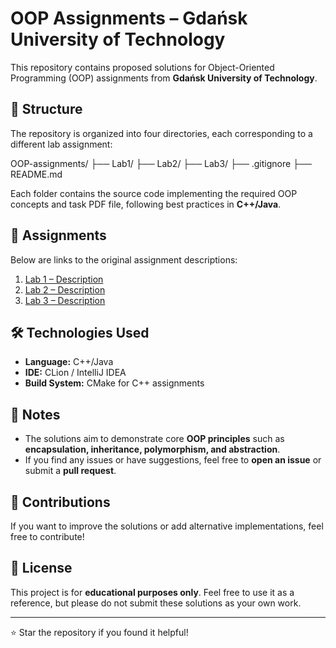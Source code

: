 # OOP Assignments – Gdańsk University of Technology

This repository contains proposed solutions for Object-Oriented Programming (OOP) assignments from **Gdańsk University of Technology**.

## 📁 Structure
The repository is organized into four directories, each corresponding to a different lab assignment:

OOP-assignments/
├── Lab1/
├── Lab2/
├── Lab3/
├── .gitignore
├── README.md

Each folder contains the source code implementing the required OOP concepts and task PDF file, following best practices in **C++/Java**.

## 📜 Assignments
Below are links to the original assignment descriptions:

1. [Lab 1 – Description](Lab1/OOP_lab1.pdf)
2. [Lab 2 – Description](Lab2/OOP_lab2.pdf)
3. [Lab 3 – Description](Lab3/OOP_lab3.pdf)

## 🛠 Technologies Used
- **Language:** C++/Java
- **IDE:** CLion / IntelliJ IDEA
- **Build System:** CMake for C++ assignments

## 📌 Notes
- The solutions aim to demonstrate core **OOP principles** such as **encapsulation, inheritance, polymorphism, and abstraction**.
- If you find any issues or have suggestions, feel free to **open an issue** or submit a **pull request**.

## 🤝 Contributions
If you want to improve the solutions or add alternative implementations, feel free to contribute!

## 📜 License
This project is for **educational purposes only**. Feel free to use it as a reference, but please do not submit these solutions as your own work.

---
⭐ Star the repository if you found it helpful!
